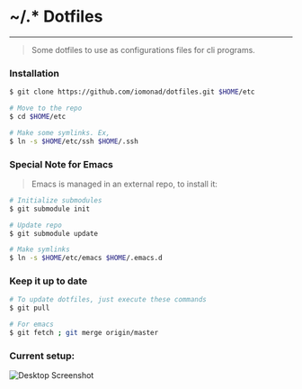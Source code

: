 # ~/.* Dotfiles
-------
> Some dotfiles to use as configurations files for cli programs.

### Installation
```bash
$ git clone https://github.com/iomonad/dotfiles.git $HOME/etc

# Move to the repo
$ cd $HOME/etc

# Make some symlinks. Ex,
$ ln -s $HOME/etc/ssh $HOME/.ssh
```

### Special Note for Emacs
> Emacs is managed in an external repo, to install it:

```bash
# Initialize submodules
$ git submodule init

# Update repo
$ git submodule update

# Make symlinks
$ ln -s $HOME/etc/emacs $HOME/.emacs.d
```

### Keep it up to date
```bash
# To update dotfiles, just execute these commands
$ git pull

# For emacs
$ git fetch ; git merge origin/master
```
### Current setup:
![Desktop Screenshot](https://my.mixtape.moe/dyqjgu.png)
